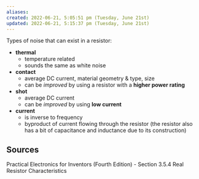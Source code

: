 ```yaml
---
aliases: 
created: 2022-06-21, 5:05:51 pm (Tuesday, June 21st)
updated: 2022-06-21, 5:15:37 pm (Tuesday, June 21st)
---
```

Types of noise that can exist in a resistor:
- **thermal**
    - temperature related
    - sounds the same as white noise
- **contact**
    - average DC current, material geometry & type, size
    - can be *improved* by using a resistor with a **higher power rating**
- **shot**
    - average DC current
    - can be *improved* by using **low current**
- **current**
    - is inverse to frequency
    - byproduct of current flowing through the resistor (the resistor also has a bit of capacitance and inductance due to its construction)

## Sources
Practical Electronics for Inventors (Fourth Edition) - Section 3.5.4 Real Resistor Characteristics